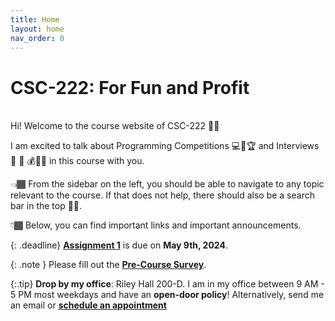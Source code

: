 ```yaml
---
title: Home
layout: home
nav_order: 0
---
```


# CSC-222: For Fun and Profit

<br/>
Hi! Welcome to the course website of CSC-222 👋🏾

I am excited to talk about Programming Competitions 💻🏅🏆 and Interviews 🏢 💼 💰🤝🏽 in this course with you.

👈🏾 From the sidebar on the left, you should be able to navigate to any topic relevant to the course. If that does not help, there should also be a search bar in the top ☝🏾.

👇🏾 Below, you can find important links and important announcements.

{: .deadline}
**[Assignment 1](assignments/assignment1.html)** is due on **May 9th, 2024**. 


{: .note }
Please fill out the **[Pre-Course Survey](https://courses.furman.edu/mod/feedback/view.php?id=690759)**. 

{:.tip}
**Drop by my office**: Riley Hall 200-D. I am in my office between 9 AM - 5 PM most weekdays and have an **open-door policy**! Alternatively, send me an email or **[schedule an appointment](https://calendly.com/ssultan-dpq/)**


<br/>
